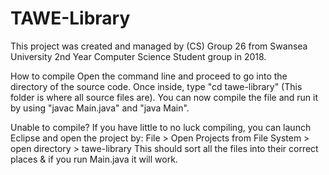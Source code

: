 # TAWE-Library

This project was created and managed by (CS) Group 26 from Swansea University 2nd Year Computer Science Student group in 2018.

How to compile
Open the command line and proceed to go into the directory of the source code.
Once inside, type "cd tawe-library" (This folder is where all source files are).
You can now compile the file and run it by using "javac Main.java" and "java Main".

Unable to compile?
If you have little to no luck compiling, you can launch Eclipse and open the project by:
File > Open Projects from File System > open directory > tawe-library
This should sort all the files into their correct places & if you run Main.java it will work.
